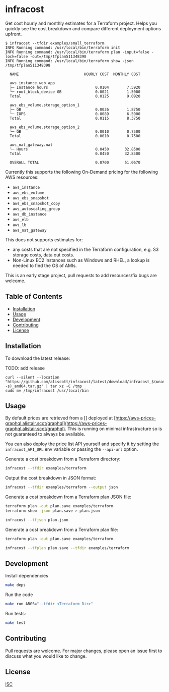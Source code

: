# infracost

Get cost hourly and monthly estimates for a Terraform project. Helps you quickly see the cost breakdown and compare different deployment options upfront.

```
$ infracost --tfdir examples/small_terraform
INFO Running command: /usr/local/bin/terraform init
INFO Running command: /usr/local/bin/terraform plan -input=false -lock=false -out=/tmp/tfplan511348398
INFO Running command: /usr/local/bin/terraform show -json /tmp/tfplan511348398

  NAME                             HOURLY COST  MONTHLY COST

  aws_instance.web_app
  ├─ Instance hours                     0.0104        7.5920
  └─ root_block_device GB               0.0021        1.5000
  Total                                 0.0125        9.0920

  aws_ebs_volume.storage_option_1
  ├─ GB                                 0.0026        1.8750
  └─ IOPS                               0.0089        6.5000
  Total                                 0.0115        8.3750

  aws_ebs_volume.storage_option_2
  └─ GB                                 0.0010        0.7500
  Total                                 0.0010        0.7500

  aws_nat_gateway.nat
  └─ Hours                              0.0450       32.8500
  Total                                 0.0450       32.8500

  OVERALL TOTAL                         0.0700       51.0670
```

Currently this supports the following On-Demand pricing for the following AWS resources:
 * `aws_instance`
 * `aws_ebs_volume`
 * `aws_ebs_snapshot`
 * `aws_ebs_snapshot_copy`
 * `aws_autoscaling_group`
 * `aws_db_instance`
 * `aws_elb`
 * `aws_lb`
 * `aws_nat_gateway`

This does not supports estimates for:
  * any costs that are not specified in the Terraform configuration, e.g. S3 storage costs, data out costs.
  * Non-Linux EC2 instances such as Windows and RHEL, a lookup is needed to find the OS of AMIs.

This is an early stage project, pull requests to add resources/fix bugs are welcome.

## Table of Contents

* [Installation](#installation)
* [Usage](#usage)
* [Development](#development)
* [Contributing](#contributing)
* [License](#license)

## Installation

To download the latest release:

TODO: add release
```
curl --silent --location "https://github.com/aliscott/infracost/latest/download/infracost_$(uname -s)_amd64.tar.gz" | tar xz -C /tmp
sudo mv /tmp/infracost /usr/local/bin
```

## Usage

By default prices are retrieved from a [<TODO link to price list API repo>] deployed at [https://aws-prices-graphql.alistair.scot/graphql](https://aws-prices-graphql.alistair.scot/graphql). This is running on minimal infrastructure so is not guaranteed to always be available.

You can also deploy the price list API yourself and specify it by setting the `infracost_API_URL` env variable or passing the `--api-url` option.

Generate a cost breakdown from a Terraform directory:
```sh
infracost --tfdir examples/terraform
```

Output the cost breakdown in JSON format:
```sh
infracost --tfdir examples/terraform --output json
```

Generate a cost breakdown from a Terraform plan JSON file:
```sh
terraform plan -out plan.save examples/terraform
terraform show -json plan.save > plan.json

infracost --tfjson plan.json
```

Generate a cost breakdown from a Terraform plan file:
```sh
terraform plan -out plan.save examples/terraform

infracost --tfplan plan.save --tfdir examples/terraform
```

## Development

Install dependencies
```sh
make deps
```

Run the code
```sh
make run ARGS="--tfdir <Terraform Dir>"
```

Run tests:
```sh
make test
```

## Contributing

Pull requests are welcome. For major changes, please open an issue first to discuss what you would like to change.

## License

[ISC](https://choosealicense.com/licenses/isc/)
